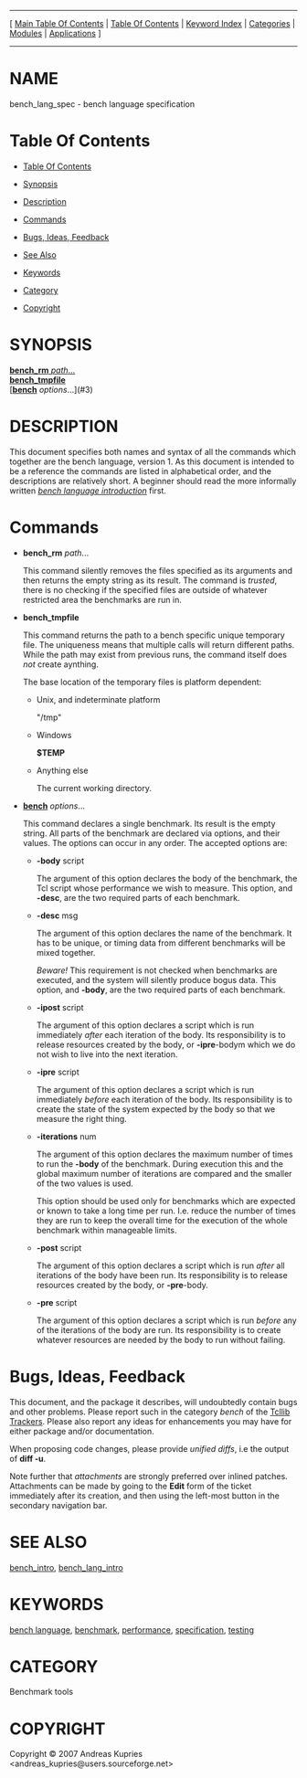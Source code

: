 
[//000000001]: # (bench\_lang\_spec \- Documentation tools)
[//000000002]: # (Generated from file 'bench\_lang\_spec\.man' by tcllib/doctools with format 'markdown')
[//000000003]: # (Copyright &copy; 2007 Andreas Kupries <andreas\_kupries@users\.sourceforge\.net>)
[//000000004]: # (bench\_lang\_spec\(n\) 1\.0 tcllib "Documentation tools")

<hr> [ <a href="../../../../toc.md">Main Table Of Contents</a> &#124; <a
href="../../../toc.md">Table Of Contents</a> &#124; <a
href="../../../../index.md">Keyword Index</a> &#124; <a
href="../../../../toc0.md">Categories</a> &#124; <a
href="../../../../toc1.md">Modules</a> &#124; <a
href="../../../../toc2.md">Applications</a> ] <hr>

# NAME

bench\_lang\_spec \- bench language specification

# <a name='toc'></a>Table Of Contents

  - [Table Of Contents](#toc)

  - [Synopsis](#synopsis)

  - [Description](#section1)

  - [Commands](#section2)

  - [Bugs, Ideas, Feedback](#section3)

  - [See Also](#seealso)

  - [Keywords](#keywords)

  - [Category](#category)

  - [Copyright](#copyright)

# <a name='synopsis'></a>SYNOPSIS

[__bench\_rm__ *path*\.\.\.](#1)  
[__bench\_tmpfile__](#2)  
[__[bench](bench\.md)__ *options*\.\.\.](#3)  

# <a name='description'></a>DESCRIPTION

This document specifies both names and syntax of all the commands which together
are the bench language, version 1\. As this document is intended to be a
reference the commands are listed in alphabetical order, and the descriptions
are relatively short\. A beginner should read the more informally written
*[bench language introduction](bench\_lang\_intro\.md)* first\.

# <a name='section2'></a>Commands

  - <a name='1'></a>__bench\_rm__ *path*\.\.\.

    This command silently removes the files specified as its arguments and then
    returns the empty string as its result\. The command is *trusted*, there is
    no checking if the specified files are outside of whatever restricted area
    the benchmarks are run in\.

  - <a name='2'></a>__bench\_tmpfile__

    This command returns the path to a bench specific unique temporary file\. The
    uniqueness means that multiple calls will return different paths\. While the
    path may exist from previous runs, the command itself does *not* create
    aynthing\.

    The base location of the temporary files is platform dependent:

      * Unix, and indeterminate platform

        "/tmp"

      * Windows

        __$TEMP__

      * Anything else

        The current working directory\.

  - <a name='3'></a>__[bench](bench\.md)__ *options*\.\.\.

    This command declares a single benchmark\. Its result is the empty string\.
    All parts of the benchmark are declared via options, and their values\. The
    options can occur in any order\. The accepted options are:

      * __\-body__ script

        The argument of this option declares the body of the benchmark, the Tcl
        script whose performance we wish to measure\. This option, and
        __\-desc__, are the two required parts of each benchmark\.

      * __\-desc__ msg

        The argument of this option declares the name of the benchmark\. It has
        to be unique, or timing data from different benchmarks will be mixed
        together\.

        *Beware\!* This requirement is not checked when benchmarks are
        executed, and the system will silently produce bogus data\. This option,
        and __\-body__, are the two required parts of each benchmark\.

      * __\-ipost__ script

        The argument of this option declares a script which is run immediately
        *after* each iteration of the body\. Its responsibility is to release
        resources created by the body, or __\-ipre__\-bodym which we do not
        wish to live into the next iteration\.

      * __\-ipre__ script

        The argument of this option declares a script which is run immediately
        *before* each iteration of the body\. Its responsibility is to create
        the state of the system expected by the body so that we measure the
        right thing\.

      * __\-iterations__ num

        The argument of this option declares the maximum number of times to run
        the __\-body__ of the benchmark\. During execution this and the global
        maximum number of iterations are compared and the smaller of the two
        values is used\.

        This option should be used only for benchmarks which are expected or
        known to take a long time per run\. I\.e\. reduce the number of times they
        are run to keep the overall time for the execution of the whole
        benchmark within manageable limits\.

      * __\-post__ script

        The argument of this option declares a script which is run *after* all
        iterations of the body have been run\. Its responsibility is to release
        resources created by the body, or __\-pre__\-body\.

      * __\-pre__ script

        The argument of this option declares a script which is run *before*
        any of the iterations of the body are run\. Its responsibility is to
        create whatever resources are needed by the body to run without failing\.

# <a name='section3'></a>Bugs, Ideas, Feedback

This document, and the package it describes, will undoubtedly contain bugs and
other problems\. Please report such in the category *bench* of the [Tcllib
Trackers](http://core\.tcl\.tk/tcllib/reportlist)\. Please also report any ideas
for enhancements you may have for either package and/or documentation\.

When proposing code changes, please provide *unified diffs*, i\.e the output of
__diff \-u__\.

Note further that *attachments* are strongly preferred over inlined patches\.
Attachments can be made by going to the __Edit__ form of the ticket
immediately after its creation, and then using the left\-most button in the
secondary navigation bar\.

# <a name='seealso'></a>SEE ALSO

[bench\_intro](bench\_intro\.md), [bench\_lang\_intro](bench\_lang\_intro\.md)

# <a name='keywords'></a>KEYWORDS

[bench language](\.\./\.\./\.\./\.\./index\.md\#bench\_language),
[benchmark](\.\./\.\./\.\./\.\./index\.md\#benchmark),
[performance](\.\./\.\./\.\./\.\./index\.md\#performance),
[specification](\.\./\.\./\.\./\.\./index\.md\#specification),
[testing](\.\./\.\./\.\./\.\./index\.md\#testing)

# <a name='category'></a>CATEGORY

Benchmark tools

# <a name='copyright'></a>COPYRIGHT

Copyright &copy; 2007 Andreas Kupries <andreas\_kupries@users\.sourceforge\.net>
